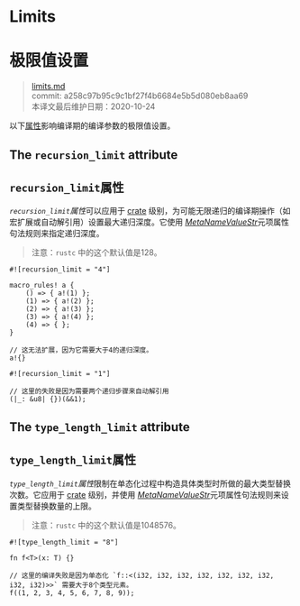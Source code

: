# Limits
# 极限值设置

>[limits.md](https://github.com/rust-lang/reference/blob/master/src/attributes/limits.md)\
>commit: a258c97b95c9c1bf27f4b6684e5b5d080eb8aa69 \
>本译文最后维护日期：2020-10-24

以下[属性][attributes]影响编译期的编译参数的极限值设置。

## The `recursion_limit` attribute
## `recursion_limit`属性

*`recursion_limit`属性*可以应用于 [crate] 级别，为可能无限递归的编译期操作（如宏扩展或自动解引用）设置最大递归深度。它使用 [_MetaNameValueStr_]元项属性句法规则来指定递归深度。

> 注意：`rustc` 中的这个默认值是128。

```rust,compile_fail
#![recursion_limit = "4"]

macro_rules! a {
    () => { a!(1) };
    (1) => { a!(2) };
    (2) => { a!(3) };
    (3) => { a!(4) };
    (4) => { };
}

// 这无法扩展，因为它需要大于4的递归深度。
a!{}
```

```rust,compile_fail
#![recursion_limit = "1"]

// 这里的失败是因为需要两个递归步骤来自动解引用
(|_: &u8| {})(&&1);
```

## The `type_length_limit` attribute
## `type_length_limit`属性

*`type_length_limit`属性*限制在单态化过程中构造具体类型时所做的最大类型替换次数。它应用于 [crate] 级别，并使用 [_MetaNameValueStr_]元项属性句法规则来设置类型替换数量的上限。

> 注意：`rustc` 中的这个默认值是1048576。

<!-- This code should fail to compile. Unfortunately rustdoc's `compile_fail` stops after analysis phase, and this error is generated after that. So this needs to be `ignore` for now. -->

```rust,compile_fail,ignore
#![type_length_limit = "8"]

fn f<T>(x: T) {}

// 这里的编译失败是因为单态化 `f::<(i32, i32, i32, i32, i32, i32, i32, i32, i32)>>` 需要大于8个类型元素。
f((1, 2, 3, 4, 5, 6, 7, 8, 9));
```

[_MetaNameValueStr_]: https://doc.rust-lang.org/attributes.md#meta-item-attribute-syntax
[attributes]: https://doc.rust-lang.org/attributes.md
[crate]: https://doc.rust-lang.org/crates-and-source-files.md

<!-- 2020-11-3 -->
<!-- checked -->
